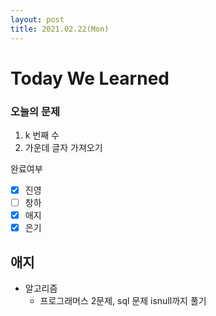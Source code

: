 ```yaml
---
layout: post
title: 2021.02.22(Mon)
---
```


# Today We Learned

###  오늘의 문제

1. k 번째 수
2. 가운데 글자 가져오기

완료여부  
- [x] 진영 
- [ ] 창하
- [x] 애지 
- [x] 은기

## 애지
- 알고리즘
  - 프로그래머스 2문제, sql 문제 isnull까지 풀기

